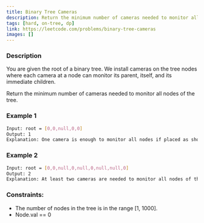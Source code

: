 ```yaml
---
title: Binary Tree Cameras
description: Return the minimum number of cameras needed to monitor all nodes of the tree.
tags: [hard, on-tree, dp]
link: https://leetcode.com/problems/binary-tree-cameras
images: []
---
```


### Description

You are given the root of a binary tree. We install cameras on the tree nodes where each camera at a node can monitor its parent, itself, and its immediate children.

Return the minimum number of cameras needed to monitor all nodes of the tree.

### Example 1

```bash
Input: root = [0,0,null,0,0]
Output: 1
Explanation: One camera is enough to monitor all nodes if placed as shown.
```

### Example 2

```bash
Input: root = [0,0,null,0,null,0,null,null,0]
Output: 2
Explanation: At least two cameras are needed to monitor all nodes of the tree. The above image shows one of the valid configurations of camera placement.
```

### Constraints:

- The number of nodes in the tree is in the range [1, 1000].
- Node.val == 0